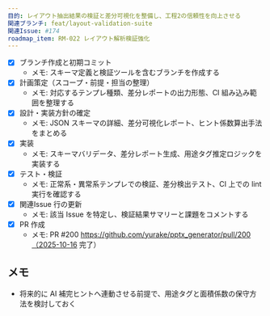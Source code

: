 ```yaml
---
目的: レイアウト抽出結果の検証と差分可視化を整備し、工程2の信頼性を向上させる
関連ブランチ: feat/layout-validation-suite
関連Issue: #174
roadmap_item: RM-022 レイアウト解析検証強化
---
```


- [x] ブランチ作成と初期コミット
  - メモ: スキーマ定義と検証ツールを含むブランチを作成する
- [x] 計画策定（スコープ・前提・担当の整理）
  - メモ: 対応するテンプレ種類、差分レポートの出力形態、CI 組み込み範囲を整理する
- [x] 設計・実装方針の確定
  - メモ: JSON スキーマの詳細、差分可視化レポート、ヒント係数算出手法をまとめる
- [x] 実装
  - メモ: スキーマバリデータ、差分レポート生成、用途タグ推定ロジックを実装する
- [x] テスト・検証
  - メモ: 正常系・異常系テンプレでの検証、差分検出テスト、CI 上での lint 実行を確認する
- [x] 関連Issue 行の更新
  - メモ: 該当 Issue を特定し、検証結果サマリーと課題をコメントする
- [x] PR 作成
  - メモ: PR #200 https://github.com/yurake/pptx_generator/pull/200（2025-10-16 完了）

## メモ
- 将来的に AI 補完ヒントへ連動させる前提で、用途タグと面積係数の保守方法を検討しておく
